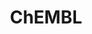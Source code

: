 ---
layout: default
bigquery: https://console.cloud.google.com/bigquery?p=patents-public-data&d=ebi_chembl&page=dataset
citation: '"The ChEMBL database in 2017." Anna Gaulton, Anne Hersey, Michał Nowotka,
  A Patrícia Bento, Jon Chambers, David Mendez, Prudence Mutowo, Francis Atkinson,
  Louisa J Bellis, Elena Cibrián-Uhalte, Mark Davies, Nathan Dedman, Anneli Karlsson,
  María Paula Magariños, John P Overington, George Papadatos, Ines Smit, Andrew R
  Leach Nucleic acids Research (2017) 45 (Database Issue), D945-D954'
contributors: European Bioinformatics Institute
cost: None
description: ChEMBL Data is a manually curated database of small molecules used in
  drug discovery, including information about existing patented drugs.
documentation: 'schema: https://www.ebi.ac.uk/chembl/db_schema


  '
last_edit: 04/09/2022, 09:30:17
location: https://console.cloud.google.com/marketplace/product/google_patents_public_datasets/chembl
maintained_by: EMBL-EBI, an outstation of European Molecular Biology Laboratory
related_publications: '

  ChEMBL: towards direct deposition of bioassay data.


  Mendez D, Gaulton A, Bento AP, Chambers J, De Veij M, Félix E, Magariños MP, Mosquera
  JF, Mutowo P, Nowotka M, Gordillo-Marañón M, Hunter F, Junco L, Mugumbate G, Rodriguez-Lopez
  M, Atkinson F, Bosc N, Radoux CJ, Segura-Cabrera A, Hersey A, Leach AR.


  — Nucleic Acids Res. 2019; 47(D1):D930-D940. doi: 10.1093/nar/gky1075

  '
schema_fields:
- tax_id
- aromatic_rings
- max_phase_for_ind
- inorganic_flag
- assay_cell_type
- priority
- assay_class_id
- l5
- organism
- assay_param_id
- toid
- sitecomp_id
- site_name
- ddd_admr
- mc_target_type
- hbd_lipinski
- target_type
- warning_type
- activity_id
- indication_class
- ddd_value
- source
- targcomp_id
- domain_description
- parent_id
- l4
- clo_id
- res_stem_id
- warnref_id
- curated_by
- mol_frac_id
- usan_substem
- relationship_type
- mc_organism
- compsyn_id
- relationship
- chembl_id
- downgraded
- domain_name
- species_group_flag
- compound_name
- canonical_smiles
- mol_irac_id
- relationship_desc
- potential_duplicate
- num_ro5_violations
- hrac_code
- updated_by
- met_conversion
- drug_substance_flag
- cell_name
- patent_expire_date
- standard_inchi_key
- ad_type
- uberon_id
- applicant_full_name
- first_page
- drug_product_flag
- ddd_id
- parameter_value
- warning_class
- who_name
- cx_logd
- num_lipinski_ro5_violations
- confidence
- bei
- year
- actsm_id
- molsyn_id
- company
- target_mapping
- cell_source_organism
- molecule_type
- patent_use_code
- comp_class_id
- warning_year
- mechanism_of_action
- topical
- sei
- standard_type
- updated_on
- title
- path
- usan_stem
- smarts
- submission_date
- synonyms
- src_description
- drug_record_id
- nda_type
- product_id
- direct_interaction
- alert_set_id
- active_ingredient
- lle
- src_compound_id
- cl_lincs_id
- full_molformula
- assay_test_type
- published_units
- set_name
- approval_date
- usan_stem_id
- assay_subcellular_fraction
- end_position
- entity_id
- qudt_units
- availability_type
- withdrawn_class
- cell_id
- alert_id
- acd_most_apka
- protclasssyn_id
- acd_logd
- start_position
- psa
- doi
- parameter_type
- protein_class_desc
- country
- protein_class_synonym
- prodrug
- cidx
- aspect
- oral
- standard_units
- assay_id
- type
- hrac_class_id
- comp_go_id
- orig_description
- activity_comment
- short_name
- target_desc
- parenteral
- name
- withdrawn_flag
- qed_weighted
- cx_logp
- patent_id
- db_source
- mw_freebase
- description
- src_id
- assay_organism
- delist_flag
- action_type
- full_mwt
- authors
- annotation
- assay_category
- mol_atc_id
- metabolite_record_id
- log_id
- irac_code
- level3
- enzyme_name
- upper_value
- relation
- ref_url
- max_phase
- mc_target_name
- variant_id
- warning_id
- parent_molregno
- black_box_warning
- withdrawn_reason
- pathway_key
- mc_tax_id
- component_type
- heavy_atoms
- comments
- ro3_pass
- published_relation
- standard_value
- substrate_record_id
- uo_units
- drugind_id
- standard_flag
- domain_type
- rgid
- stem
- volume
- l8
- cx_most_bpka
- efo_id
- tid_fixed
- withdrawn_country
- standard_upper_value
- binding_site_comment
- cell_source_tissue
- level5
- tid
- source_domain_id
- text_value
- rtb
- frac_code
- met_id
- molecular_species
- chebi_par_id
- level4
- mw_monoisotopic
- record_id
- le
- mecref_id
- ap_id
- dosage_form
- last_active
- efo_term
- co_stem_id
- assay_tissue
- std_act_id
- previous_company
- research_stem
- level2
- journal
- publication_number
- entity_type
- site_id
- ddd_units
- level1
- compound_key
- mol_hrac_id
- hbd
- homologue
- ingredient
- molecular_mechanism
- irac_class_id
- sequence
- normal_range_min
- creation_date
- bao_format
- prediction_method
- assay_source
- ref_type
- alert_name
- compd_id
- assay_type
- helm_notation
- l3
- first_in_class
- level1_description
- component_synonym
- curation_comment
- doc_id
- mechanism_comment
- major_class
- usan_year
- dosed_ingredient
- l6
- disease_efficacy
- ddd_comment
- tbl
- strength
- met_comment
- result_flag
- syn_type
- isoform
- protein_class_id
- trade_name
- chirality
- molfile
- atc_code
- site_residues
- structure_type
- smid
- pubmed_id
- go_id
- domain_id
- biocomp_id
- acd_most_bpka
- l7
- prod_pat_id
- molregno
- warning_description
- accession
- frac_class_id
- stat
- route
- innovator_company
- ass_cls_map_id
- issue
- num_alerts
- published_type
- bao_id
- polymer_flag
- bao_endpoint
- parent_go_id
- standard_inchi
- patent_no
- units
- hba_lipinski
- enzyme_tid
- sequence_md5sum
- indref_id
- mesh_heading
- value
- oc_id
- subgroup
- published_value
- mesh_id
- normal_range_max
- class_type
- l2
- active_molregno
- component_id
- related_tid
- first_approval
- aidx
- assay_tax_id
- tissue_id
- status
- pref_name
- formulation_id
- metref_id
- level4_description
- label
- withdrawn_year
- version
- alogp
- pchembl_value
- idx
- caloha_id
- warning_country
- activity_count
- usan_stem_definition
- assay_desc
- cell_source_tax_id
- src_short_name
- hba
- cpd_str_alert_id
- acd_logp
- confidence_score
- targrel_id
- ridx
- level3_description
- abstract
- stem_class
- predbind_id
- job_id
- src_assay_id
- natural_product
- who_extra
- cellosaurus_id
- level2_description
- ref_id
- as_id
- selectivity_comment
- last_page
- cell_description
- assay_strain
- pathway_id
- standard_relation
- definition
- db_version
- l1
- standard_text_value
- doc_type
- therapeutic_flag
- mutation
- mec_id
- parent_type
- cell_ontology_id
- data_validity_comment
- cx_most_apka
- mc_target_accession
- class_level
- bto_id
shortname: chembl
tags:
- biotechnology
- health
- chemical
- bioinformatics
- medical
terms_of_use: CC BY-SA 3.0
title: ChEMBL
uuid: e232a192-965c-4ec9-904c-155b6dfe56c5
---